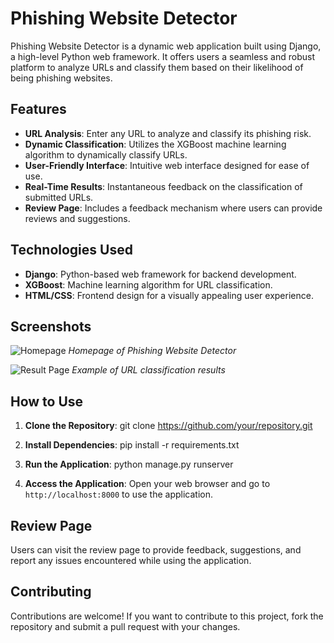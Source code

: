 # Phishing Website Detector

Phishing Website Detector is a dynamic web application built using Django, a high-level Python web framework. It offers users a seamless and robust platform to analyze URLs and classify them based on their likelihood of being phishing websites.

## Features

- **URL Analysis**: Enter any URL to analyze and classify its phishing risk.
- **Dynamic Classification**: Utilizes the XGBoost machine learning algorithm to dynamically classify URLs.
- **User-Friendly Interface**: Intuitive web interface designed for ease of use.
- **Real-Time Results**: Instantaneous feedback on the classification of submitted URLs.
- **Review Page**: Includes a feedback mechanism where users can provide reviews and suggestions.

## Technologies Used

- **Django**: Python-based web framework for backend development.
- **XGBoost**: Machine learning algorithm for URL classification.
- **HTML/CSS**: Frontend design for a visually appealing user experience.

## Screenshots

![Homepage](/path/to/homepage/screenshot.png)
*Homepage of Phishing Website Detector*

![Result Page](/path/to/result/page/screenshot.png)
*Example of URL classification results*

## How to Use

1. **Clone the Repository**:
    git clone https://github.com/your/repository.git

2. **Install Dependencies**:
     pip install -r requirements.txt

3. **Run the Application**:
     python manage.py runserver

4. **Access the Application**:
Open your web browser and go to `http://localhost:8000` to use the application.

## Review Page

Users can visit the review page to provide feedback, suggestions, and report any issues encountered while using the application.

## Contributing

Contributions are welcome! If you want to contribute to this project, fork the repository and submit a pull request with your changes.

     

